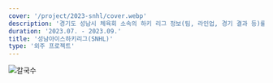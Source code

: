 ```yaml
---
cover: '/project/2023-snhl/cover.webp'
description: '경기도 성남시 체육회 소속의 하키 리그 정보(팀, 라인업, 경기 결과 등)를 제공하는 서비스'
duration: '2023.07. - 2023.09.'
title: '성남아이스하키리그(SNHL)'
type: '외주 프로젝트'
---
```


![칼국수](/project/hufscheer/cover.webp)
